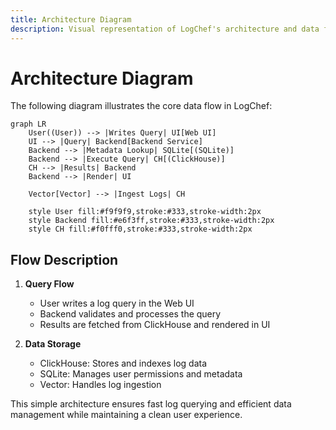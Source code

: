 ```yaml
---
title: Architecture Diagram
description: Visual representation of LogChef's architecture and data flow
---
```


# Architecture Diagram

The following diagram illustrates the core data flow in LogChef:

```mermaid
graph LR
    User((User)) --> |Writes Query| UI[Web UI]
    UI --> |Query| Backend[Backend Service]
    Backend --> |Metadata Lookup| SQLite[(SQLite)]
    Backend --> |Execute Query| CH[(ClickHouse)]
    CH --> |Results| Backend
    Backend --> |Render| UI

    Vector[Vector] --> |Ingest Logs| CH

    style User fill:#f9f9f9,stroke:#333,stroke-width:2px
    style Backend fill:#e6f3ff,stroke:#333,stroke-width:2px
    style CH fill:#f0fff0,stroke:#333,stroke-width:2px
```

## Flow Description

1. **Query Flow**

   - User writes a log query in the Web UI
   - Backend validates and processes the query
   - Results are fetched from ClickHouse and rendered in UI

2. **Data Storage**
   - ClickHouse: Stores and indexes log data
   - SQLite: Manages user permissions and metadata
   - Vector: Handles log ingestion

This simple architecture ensures fast log querying and efficient data management while maintaining a clean user experience.
